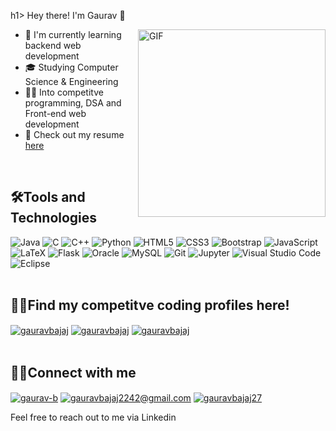 h1>
Hey there! I'm Gaurav  👋
</h1>
<img align="right" alt="GIF" src="Files/Gif_Github_Readme.gif" width="300"/>

- 🌱  I'm currently learning backend web development
- 🎓 Studying Computer Science & Engineering
- 👨‍💻 Into competitve programming, DSA and Front-end web development
- 📙 Check out my resume [here](https://drive.google.com/file/d/1HP0bnsCfIZ72uGQiSf6rhC-vuN5TZBAs/view?usp=sharing)

<br/>

<h2>🛠Tools and Technologies</h2>
<img alt="Java" src="https://img.shields.io/badge/java-%23ED8B00.svg?style=for-the-badge&logo=java&logoColor=white"/>
<img alt="C" src="https://img.shields.io/badge/c-%2300599C.svg?style=for-the-badge&logo=c&logoColor=white"/>
<img alt="C++" src="https://img.shields.io/badge/c++-%2300599C.svg?style=for-the-badge&logo=c%2B%2B&logoColor=white"/>
<img alt="Python" src="https://img.shields.io/badge/python-%2314354C.svg?style=for-the-badge&logo=python&logoColor=white"/>
<img alt="HTML5" src="https://img.shields.io/badge/html5-%23E34F26.svg?style=for-the-badge&logo=html5&logoColor=white"/>
<img alt="CSS3" src="https://img.shields.io/badge/css3-%231572B6.svg?style=for-the-badge&logo=css3&logoColor=white"/>
<img alt="Bootstrap" src="https://img.shields.io/badge/bootstrap-%23563D7C.svg?style=for-the-badge&logo=bootstrap&logoColor=white"/>
<img alt="JavaScript" src="https://img.shields.io/badge/javascript-%23323330.svg?style=for-the-badge&logo=javascript&logoColor=%23F7DF1E"/>
<img alt="LaTeX" src="https://img.shields.io/badge/latex-%23008080.svg?style=for-the-badge&logo=latex&logoColor=white"/>
<img alt="Flask" src="https://img.shields.io/badge/flask-%23000.svg?style=for-the-badge&logo=flask&logoColor=white"/>
<img alt="Oracle" src ="https://img.shields.io/badge/oracle-%23F00000.svg?style=for-the-badge&logo=oracle&logoColor=white" />
<img alt="MySQL" src="https://img.shields.io/badge/mysql-%2300f.svg?style=for-the-badge&logo=mysql&logoColor=white"/>
<img alt="Git" src="https://img.shields.io/badge/git-%23F05033.svg?style=for-the-badge&logo=git&logoColor=white"/>
<img alt="Jupyter" src="https://img.shields.io/badge/Jupyter-F37626.svg?&style=for-the-badge&logo=Jupyter&logoColor=white"/>
<img alt="Visual Studio Code" src="https://img.shields.io/badge/Visual_Studio_Code-0078D4?style=for-the-badge&logo=visual%20studio%20code&logoColor=white"/>
<img alt="Eclipse" src="https://img.shields.io/badge/Eclipse-2C2255?style=for-the-badge&logo=eclipse&logoColor=white"/>

<br/>
<br/>

<h2>👨‍💻Find my competitve coding profiles here!</h2>
<a href="https://www.codechef.com/users/gauravbajaj" target="blank"><img align="center" src="https://cp-logo.vercel.app/codechef/gauravbajaj?logo=true" alt="gauravbajaj" /></a>
<a href="https://codeforces.com/profile/gauravbajaj" target="blank"><img align="center" src="https://cp-logo.vercel.app/codeforces/gauravbajaj?logo=true" alt="gauravbajaj" /></a>
<a href="https://leetcode.com/gauravbajaj/" target="blank"><img align="center" src="https://cp-logo.vercel.app/leetcode/gauravbajaj?logo=true" alt="gauravbajaj" /></a>

<br/>
<br/>

<h2>🤝🏻Connect with me</h2>
<a href="https://www.linkedin.com/in/gaurav-b/" target="blank"><img align="center" src="https://img.shields.io/badge/LinkedIn-0077B5?style=for-the-badge&logo=linkedin&logoColor=white" alt="gaurav-b" /></a>
<a href="mailto:gauravbajaj2242@gmail.com" target="blank"><img align="center" src="https://img.shields.io/badge/Gmail-D14836?style=for-the-badge&logo=gmail&logoColor=white" alt="gauravbajaj2242@gmail.com" /></a>
<a href="https://www.instagram.com/gauravbajaj27/" target="blank"><img align="center" src="https://img.shields.io/badge/Instagram-E4405F?style=for-the-badge&logo=instagram&logoColor=white" alt="gauravbajaj27" /></a>
<p>Feel free to reach out to me via Linkedin<p>

